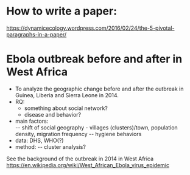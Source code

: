 # How to write a paper:
https://dynamicecology.wordpress.com/2016/02/24/the-5-pivotal-paragraphs-in-a-paper/

# Ebola outbreak before and after in West Africa
- To analyze the geographic change before and after the outbreak in Guinea, Liberia and Sierra Leone in 2014.
- RQ:
  - something about social network?
  - disease and behavior?
- main factors:  
    -- shift of social geography - villages (clusters)/town, population density, migration frequency
    -- hygiene behaviors
- data:  DHS, WHO(?)
- method:
  -- cluster analysis?

See the background of the outbreak in 2014 in West Africa https://en.wikipedia.org/wiki/West_African_Ebola_virus_epidemic
